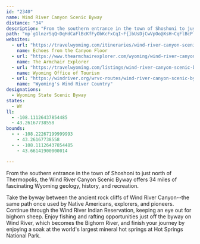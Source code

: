 ```yaml
---
id: "2340"
name: Wind River Canyon Scenic Byway
distance: "34"
description: "From the southern entrance in the town of Shoshoni to just north of Thermopolis, the Wind River Canyon Scenic Byway offers 34 miles of fascinating Wyoming geology, history, and recreation."
path: "mp`gGlnzrSqQ~DqHdCaFlBcKfFyObKcFxCqI~F{]bUsDjCwVpOo@XsH~CqFlBcP`E}JdBkFj@qHf@iEJeLCeLc@afAgKyLwAog@iIkGq@_e@uHcSsC}qDyj@yEa@cDI}Gh@mCd@iB`@wE~AsDtBmCjBsDpDcC`DyCnEk]~n@mWde@u{@j_BuDnGuWff@aMzTiCdDiCzByWfQqEbDuHjI{OdV}WpRiBx@}AVyBE}B[wDkAeDw@s@Ay@YcAGuAHwA\\sAl@}JlFaK~CaL`EmCj@gFd@}DDoBKkKeCgFGiBf@qHrEuCxAmAX}BFmDs@iImF{EsB{HsAoCy@sAmA_BsBuGmKcB{B_C_CwI{EyAk@aFk@iBEsWgCcBE_TdDgBDuIQu@LqIjCiJjAsKIgFgAkAKmGDoNxBsCdA}Dx@iBG}FyAeEw@yIXuAMoG}BcBSoCDaIfB_ADcAGaKyBkJuDmD_C}B_CoGgIaWs_@}CcE}CiDk@k@mBmAmCy@sDQq[VoBXgC`AmJ~GoKtIo@|@{ArCaChHsAlD}BfEy@v@{JhGkBpBwDbGu@~As@xCa@jCaFz_@y@hDw@lCqLx]u@fBaAdA{ApAaCx@aBNsBUwCcBsBoBqIeLoVqZuK{JsBeAcBg@_Da@eDLcCv@_CxAaLhJ_CzAcBp@uNlCwEj@}GLyAR{K`DwEdBiCjAgBrA{MhNiDrEsClHwDnHuIlLkAfAgHjFcC~B_AxAoJpPyAjEe@hC_@vEShL_@fDo@dDmB`Hu@rBmB~CwFzDyDlBsDlAgTdGwZ~CqKzBiTjFsC`@kLjAaVhBwMbCwNfDkAN}DTsCIaESiSaBcGIiCZmEfA_[|KsEx@yCDsCKge@YeEHgEd@iDx@wErBgW|O}S|LaD~AuDfAgD\\eC_@aM_Du_@uK{HaAsEFoDj@kZzJ}AXqESaCcAsBoBm@kAy@kBm@uBQwAOmBCyCJm\\U_Ai@]uCGw}@u@_CEw@U_@g@E_@NwWSuDu@_EiA_D{BsCoE{DwCkDkM_TuBgBuCqAiIwA_AE{BNiBl@{@d@w@r@kA`B"
websites:
  - url: "https://travelwyoming.com/itineraries/wind-river-canyon-scenic-byway/"
    name: Echoes from the Canyon Floor
  - url: "https://www.thearmchairexplorer.com/wyoming/wind-river-canyon-scenic-byway.php"
    name: The Armchair Explorer
  - url: "https://travelwyoming.com/listings/wind-river-canyon-scenic-byway/"
    name: Wyoming Office of Tourism
  - url: "https://windriver.org/wrvc-routes/wind-river-canyon-scenic-byway/"
    name: "Wyoming's Wind River Country"
designations:
  - Wyoming State Scenic Byway
states:
  - WY
ll:
  - -108.11126437854485
  - 43.26167738558
bounds:
  - - -108.22267199999993
    - 43.26167738558
  - - -108.11126437854485
    - 43.66141900000014

---
```


From the southern entrance in the town of Shoshoni to just north of Thermopolis, the Wind River Canyon Scenic Byway offers 34 miles of fascinating Wyoming geology, history, and recreation.

Take the byway between the ancient rock cliffs of Wind River Canyon--the same path once used by Native Americans, explorers, and pioneers. Continue through the Wind River Indian Reservation, keeping an eye out for bighorn sheep. Enjoy fishing and rafting opportunities just off the byway on Wind River, which becomes the Bighorn River, and finish your journey by enjoying a soak at the world's largest mineral hot springs at Hot Springs National Park.
